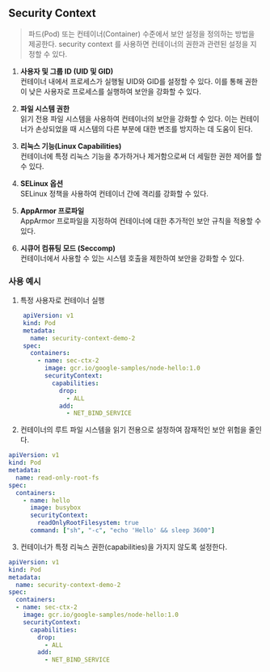 ## Security Context

> 파드(Pod) 또는 컨테이너(Container) 수준에서 보안 설정을 정의하는 방법을 제공한다. security context 를 사용하면 컨테이너의 권한과 관련된 설정을 지정할 수 있다.

1. **사용자 및 그룹 ID (UID 및 GID)** 
    <br>컨테이너 내에서 프로세스가 실행될 UID와 GID를 설정할 수 있다. 이를 통해 권한이 낮은 사용자로 프로세스를 실행하여 보안을 강화할 수 있다.


2. **파일 시스템 권한**
<br>읽기 전용 파일 시스템을 사용하여 컨테이너의 보안을 강화할 수 있다. 이는 컨테이너가 손상되었을 때 시스템의 다른 부분에 대한 변조를 방지하는 데 도움이 된다.


3. **리눅스 기능(Linux Capabilities)**
<br>컨테이너에 특정 리눅스 기능을 추가하거나 제거함으로써 더 세밀한 권한 제어를 할 수 있다.


4. **SELinux 옵션**
<br>SELinux 정책을 사용하여 컨테이너 간에 격리를 강화할 수 있다.


5. **AppArmor 프로파일**
<br>AppArmor 프로파일을 지정하여 컨테이너에 대한 추가적인 보안 규칙을 적용할 수 있다.


6. **시큐어 컴퓨팅 모드 (Seccomp)**
<br>컨테이너에서 사용할 수 있는 시스템 호출을 제한하여 보안을 강화할 수 있다.


### 사용 예시

1. 특정 사용자로 컨테이너 실행

```yaml
    apiVersion: v1
    kind: Pod
    metadata:
      name: security-context-demo-2
    spec:
      containers:
        - name: sec-ctx-2
          image: gcr.io/google-samples/node-hello:1.0
          securityContext:
            capabilities:
              drop:
                - ALL
              add:
                - NET_BIND_SERVICE
  ```
2. 컨테이너의 루트 파일 시스템을 읽기 전용으로 설정하여 잠재적인 보안 위험을 줄인다.

```yaml
apiVersion: v1
kind: Pod
metadata:
  name: read-only-root-fs
spec:
  containers:
    - name: hello
      image: busybox
      securityContext:
        readOnlyRootFilesystem: true
      command: ["sh", "-c", "echo 'Hello' && sleep 3600"]
 ```
3. 컨테이너가 특정 리눅스 권한(capabilities)을 가지지 않도록 설정한다.
```yaml
apiVersion: v1
kind: Pod
metadata:
  name: security-context-demo-2
spec:
  containers:
  - name: sec-ctx-2
    image: gcr.io/google-samples/node-hello:1.0
    securityContext:
      capabilities:
        drop:
          - ALL
        add:
          - NET_BIND_SERVICE

```